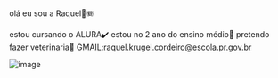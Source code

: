 olá eu sou a Raquel🥇🪗


estou cursando o ALURA✔️
estou no 2 ano do ensino médio🎃
pretendo fazer veterinaria🖤
GMAIL:raquel.krugel.cordeiro@escola.pr.gov.br



![image](https://github.com/raquelkrugel1/raquelkrugel1/assets/136753317/d96ee169-b206-454f-b2bf-f6b241c04835)



